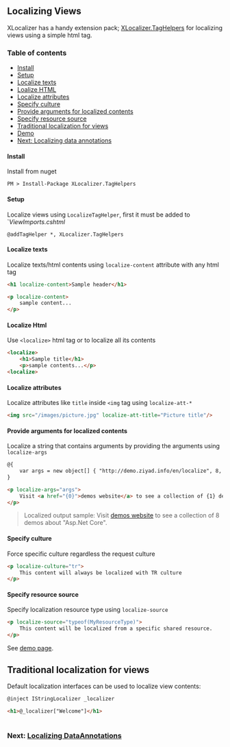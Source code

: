 ## Localizing Views
XLocalizer has a handy extension pack; [XLocalizer.TagHelpers][3] for localizing views using a simple html tag.

### Table of contents
- [Install](#install)
- [Setup](#setup)
- [Localize texts](#localize-texts)
- [Loalize HTML](#localize-html)
- [Localize attributes](#localize-attributes)
- [Specify culture](#specify-culture)
- [Provide arguments for localized contents](#provide-arguments-for-localized-contents)
- [Specify resource source](#specify-resource-source)
- [Traditional localization for views](#traditional-localization-for-views)
- [Demo][1]
- [Next: Localizing data annotations][2]

#### Install
Install from nuget
````
PM > Install-Package XLocalizer.TagHelpers
````

#### Setup
Localize views using `LocalizeTagHelper`, first it must be added to `_ViewImports.cshtml_
````
@addTagHelper *, XLocalizer.TagHelpers
````

#### Localize texts
Localize texts/html contents using `localize-content` attribute with any html tag
````html
<h1 localize-content>Sample header</h1>

<p localize-content>
    sample content...
</p>
````

#### Localize Html
Use `<localize>` html tag or to localize all its contents
````html
<localize>
    <h1>Sample title</h1>
    <p>sample contents...</p>
<localize>
````

#### Localize attributes
Localize attributes like `title` inside `<img` tag using `localize-att-*`
````html
<img src="/images/picture.jpg" localize-att-title="Picture title"/>
````

#### Provide arguments for localized contents
Localize a string that contains arguments by providing the arguments using `localize-args`
````html
@{
    var args = new object[] { "http://demo.ziyad.info/en/localize", 8, "Asp.Net Core" }
}

<p localize-args="args">
    Visit <a href="{0}">demos website</a> to see a collection of {1} demos about "{2}".
</p>
````
> Localized output sample: Visit [demos website][1] to see a collection of 8 demos about "Asp.Net Core".

#### Specify culture
Force specific culture regardless the request culture
````html
<p localize-culture="tr">
    This content will always be localized with TR culture
</p>
````

#### Specify resource source
Specify localization resource type using `localize-source`
````html
<p localize-source="typeof(MyResourceType)">
    This content will be localized from a specific shared resource.
</p>
````

See [demo page][1].

## Traditional localization for views
Default localization interfaces can be used to localize view contents:

````html
@inject IStringLocalizer _localizer

<h1>@_localizer["Welcome"]</h1>
````

#
### Next: [Localizing DataAnnotations][2]
#

[1]:http://demo.ziyad.info/en/localize
[2]:../XLocalizer/localizing-validation-attributes-errors.md
[3]:https://github.com/LazZiya/XLocalizer.TagHelpers